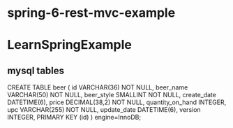 # spring-6-rest-mvc-example

# LearnSpringExample

## mysql tables
CREATE TABLE beer (
    id VARCHAR(36) NOT NULL,
    beer_name VARCHAR(50) NOT NULL,
    beer_style SMALLINT NOT NULL,
    create_date DATETIME(6),
    price DECIMAL(38,2) NOT NULL,
    quantity_on_hand INTEGER,
    upc VARCHAR(255) NOT NULL,
    update_date DATETIME(6),
    version INTEGER,
    PRIMARY KEY (id)
) engine=InnoDB;
